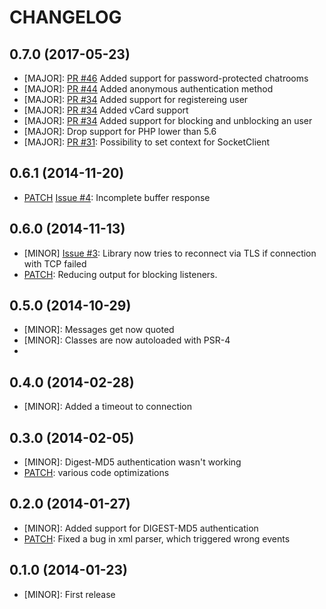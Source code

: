# CHANGELOG

## 0.7.0 (2017-05-23)

- [MAJOR]: [PR #46](https://github.com/fabiang/xmpp/pull/46) Added support for password-protected chatrooms
- [MAJOR]: [PR #44](https://github.com/fabiang/xmpp/pull/44) Added anonymous authentication method
- [MAJOR]: [PR #34](https://github.com/fabiang/xmpp/pull/34) Added support for registereing user
- [MAJOR]: [PR #34](https://github.com/fabiang/xmpp/pull/34) Added vCard support
- [MAJOR]: [PR #34](https://github.com/fabiang/xmpp/pull/34) Added support for blocking and unblocking an user
- [MAJOR]: Drop support for PHP lower than 5.6
- [MAJOR]: [PR #31](https://github.com/fabiang/xmpp/pull/31): Possibility to set context for SocketClient

## 0.6.1 (2014-11-20)

- [PATCH] [Issue #4](https://github.com/fabiang/xmpp/issues/4):  Incomplete buffer response

## 0.6.0 (2014-11-13)

- [MINOR] [Issue #3](https://github.com/fabiang/xmpp/issues/3): Library now tries to reconnect via TLS if connection with TCP failed
- [PATCH]: Reducing output for blocking listeners.

## 0.5.0 (2014-10-29)

- [MINOR]: Messages get now quoted
- [MINOR]: Classes are now autoloaded with PSR-4
- [PATCH]: Cleanups

## 0.4.0 (2014-02-28)

- [MINOR]: Added a timeout to connection

## 0.3.0 (2014-02-05)

- [MINOR]: Digest-MD5 authentication wasn't working
- [PATCH]: various code optimizations

## 0.2.0 (2014-01-27)

- [MINOR]: Added support for DIGEST-MD5 authentication
- [PATCH]: Fixed a bug in xml parser, which triggered wrong events

## 0.1.0 (2014-01-23)

- [MINOR]: First release
